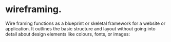 # wireframing.

Wire framing functions as a blueprint or skeletal framework for a website or application. It outlines the basic structure and layout without going into detail about design elements like colours, fonts, or images:
